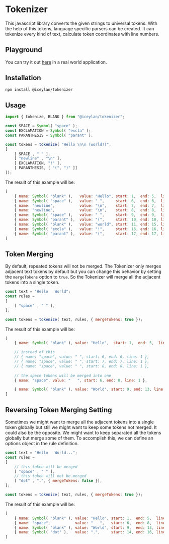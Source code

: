# Tokenizer
This javascript library converts the given strings to universal tokens. With the help of this tokens, language specific parsers can be created. It can tokenize every kind of text, calculate token coordinates with line numbers.

## Playground
You can try it out [here](https://ismailceylan.github.io/tokenizer/) in a real world application.

## Installation
```bash
npm install @iceylan/tokenizer
```

## Usage
```js
import { tokenize, BLANK } from "@iceylan/tokenizer";

const SPACE = Symbol( "space" );
const EXCLAMATION = Symbol( "excla" );
const PARANTHESIS = Symbol( "parant" );

const tokens = tokenize( "Hello \n\n (world!)",
[
	[ SPACE , " " ],
	[ "newline" , "\n" ],
	[ EXCLAMATION, "!" ],
	[ PARANTHESIS, [ "(", ")" ]]
]);
```

The result of this example will be:

```js
[
	{ name: Symbol( "blank" ),   value: "Hello", start: 1,  end: 5,  line: 1 },
	{ name: Symbol( "space" ),   value: " ",     start: 6,  end: 6,  line: 1 },
	{ name: "newline",           value: "\n",    start: 7,  end: 7,  line: 2 },
	{ name: "newline",           value: "\n",    start: 8,  end: 8,  line: 3 },
	{ name: Symbol( "space" ),   value: " ",     start: 9,  end: 9,  line: 3 },
	{ name: Symbol( "parant" ),  value: "(",     start: 10, end: 10, line: 3 },
	{ name: Symbol( "blank" ),   value: "world", start: 11, end: 15, line: 3 },
	{ name: Symbol( "excla" ),   value: "!",     start: 16, end: 16, line: 3 },
	{ name: Symbol( "parant" ),  value: "(",     start: 17, end: 17, line: 3 }
]
```

## Token Merging
By default, repeated tokens will not be merged. The Tokenizer only merges adjacent text tokens by default but you can change this behavior by setting the `mergeTokens` option to `true`. So the Tokenizer will merge all the adjacent tokens into a single token.

```js
const text = "Hello   World";
const rules =
[
	[ "space" , " " ],
];

const tokens = tokenize( text, rules, { mergeTokens: true });
```

The result of this example will be:

```js
[
	{ name: Symbol( "blank" ), value: "Hello",  start: 1,  end: 5,  line: 1 },

	// instead of this
	// { name: "space", value: " ", start: 6, end: 6, line: 1 },
	// { name: "space", value: " ", start: 7, end: 7, line: 1 },
	// { name: "space", value: " ", start: 8, end: 8, line: 1 },
	
	// the space tokens will be merged into one
	{ name: "space", value: "   ", start: 6, end: 8, line: 1 },

	{ name: Symbol( "blank" ), value: "World", start: 9, end: 13, line: 1 },
]
```

## Reversing Token Merging Setting
Sometimes we might want to merge all the adjacent tokens into a single token globally but still we might want to keep some tokens not merged. It could also be the opposite. We might want to keep separated all the tokens globally but merge some of them. To accomplish this, we can define an options object in the rule definition.

```js
const text = "Hello   World...";
const rules =
[
	// this token will be merged
	[ "space" , " " ],
	// this token will not be merged
	[ "dot" , ".", { mergeTokens: false }],
];

const tokens = tokenize( text, rules, { mergeTokens: true });
```

The result of this example will be:

```js
[
	{ name: Symbol( "blank" ), value: "Hello", start: 1,  end: 5,  line: 1 },
	{ name: "space",           value: "   ",   start: 6,  end: 8,  line: 1 },
	{ name: Symbol( "blank" ), value: "World", start: 9,  end: 13, line: 1 },
	{ name: Symbol( "dot" ),   value: ".",     start: 14, end: 16, line: 1 },
]	
```
